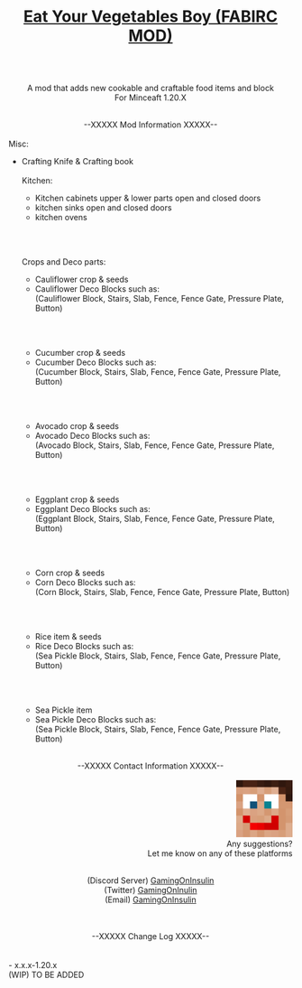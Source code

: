 
<div align="center">
  <h1><a href="https://" target="_blank">Eat Your Vegetables Boy (FABIRC MOD)</a></h1> 
  
  <br>
  <br>
  
  <p>A mod that adds new cookable and craftable food items and block <br> 
  For Minceaft 1.20.X</p>
  
</div>

<br>
<div align="center">--XXXXX Mod Information XXXXX--</div>
<br>

<div align="left">
  Misc: 
  <br>
  
- Crafting Knife & Crafting book
  <br><br>
  Kitchen:
  <br>
  
  - Kitchen cabinets upper & lower parts open and closed doors
  - kitchen sinks open and closed doors
  - kitchen ovens
    
  <br><br>
  
  Crops and Deco parts:
  <br>
  
  - Cauliflower crop & seeds<br>
  - Cauliflower Deco Blocks such as:<br> 
  (Cauliflower Block, Stairs, Slab, Fence, Fence Gate, Pressure Plate, Button)

  <br><br>
  
  - Cucumber crop & seeds<br>
  - Cucumber Deco Blocks such as:<br> 
  (Cucumber Block, Stairs, Slab, Fence, Fence Gate, Pressure Plate, Button)

  <br><br>
  
  - Avocado crop & seeds<br>
  - Avocado Deco Blocks such as:<br> 
  (Avocado Block, Stairs, Slab, Fence, Fence Gate, Pressure Plate, Button)

  <br><br>
  
  - Eggplant crop & seeds<br>
  - Eggplant Deco Blocks such as:<br> 
  (Eggplant Block, Stairs, Slab, Fence, Fence Gate, Pressure Plate, Button)

  <br><br>
  
  - Corn crop & seeds<br>
  - Corn Deco Blocks such as:<br>
  (Corn Block, Stairs, Slab, Fence, Fence Gate, Pressure Plate, Button)

  <br><br>
  
  - Rice item & seeds<br>
  - Rice Deco Blocks such as:<br>
  (Sea Pickle Block, Stairs, Slab, Fence, Fence Gate, Pressure Plate, Button)

  <br><br>
  
  - Sea Pickle item<br>
  - Sea Pickle Deco Blocks such as:<br>
  (Sea Pickle Block, Stairs, Slab, Fence, Fence Gate, Pressure Plate, Button)
</div>

<br>
<div align="center">--XXXXX Contact Information XXXXX--</div>
<br>

<div align="right">
 <img src="src\main\resources\assets\eyvb\icon.png" alt="Mod Icon" width="100" hight="100"/> <br>
  Any suggestions? <br>
  Let me know on any of these platforms <br><br>
  <p align="center">
    (Discord Server) <a href="https://discord.gg/n832bVJ">GamingOnInsulin</a> <br>
    (Twitter) <a href="https://twitter.com/GamingOnInsulin">GamingOnInulin</a> <br>
    (Email) <a href="mailto:`gamingoninsulin@gmail.com">GamingOnInsulin</a>
  </p>
</div>
<br><br>
<div align="center">--XXXXX Change Log 
XXXXX--</div>
<br><br>
<div align="left">
 - x.x.x-1.20.x <br>
  (WIP) TO BE ADDED
</div>
